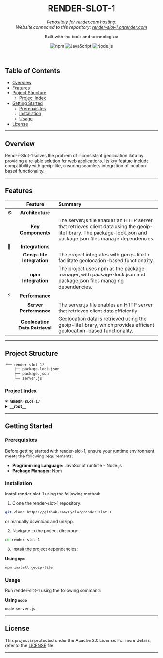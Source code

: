 <p align="center"><h1 align="center">RENDER-SLOT-1</h1></p>
<p align="center">
	<em>Repository for <a href="https://render.com">render.com</a> hosting.</em><br>
  <em>Website connected to this repository: <a href="https://render-slot-1.onrender.com/">render-slot-1.onrender.com</a></em>
</p>
<p align="center">
	<!-- local repository, no metadata badges. --></p>
<p align="center">Built with the tools and technologies:</p>
<p align="center">
	<img src="https://img.shields.io/badge/npm-CB3837.svg?style=default&logo=npm&logoColor=white" alt="npm">
	<img src="https://img.shields.io/badge/JavaScript-F7DF1E.svg?style=default&logo=JavaScript&logoColor=black" alt="JavaScript">
  <img src="https://img.shields.io/badge/Node.js-83CD29.svg?style=default&logo=Node.js&logoColor=white" alt="Node.js">
</p>
<br>

##  Table of Contents

- [ Overview](#overview)
- [ Features](#features)
- [ Project Structure](#project-structure)
  - [ Project Index](#project-index)
- [ Getting Started](#getting-started)
  - [ Prerequisites](#prerequisites)
  - [ Installation](#installation)
  - [ Usage](#usage)
- [ License](#license)

---

##  Overview

Render-Slot-1 solves the problem of inconsistent geolocation data by providing a reliable solution for web applications. Its key feature include compatibility with geoip-lite, ensuring seamless integration of location-based functionality.

---

##  Features

|      | Feature         | Summary       |
| :--- | :---:           | :---          |
| ⚙️  | **Architecture**  |                  |
|  | **Key Components** | The server.js file enables an HTTP server that retrieves client data using the geoip-lite library. The package-lock.json and package.json files manage dependencies.                  |
| 🔌 | **Integrations**    |                  |
|  | **Geoip-lite Integration** | The project integrates with geoip-lite to facilitate geolocation-based functionality.                    |
|  | **npm Integration**     | The project uses npm as the package manager, with package-lock.json and package.json files managing dependencies.                  |
| ⚡️  | **Performance**     |                  |
|  | **Server Performance** | The server.js file enables an HTTP server that retrieves client data efficiently.                    |
|  | **Geolocation Data Retrieval** | Geolocation data is retrieved using the geoip-lite library, which provides efficient geolocation-based functionality.                 |

---

##  Project Structure

```sh
└── render-slot-1/
    ├── package-lock.json
    ├── package.json
    └── server.js
```


###  Project Index
<details open>
	<summary><b><code>RENDER-SLOT-1/</code></b></summary>
	<details> <!-- __root__ Submodule -->
		<summary><b>__root__</b></summary>
		<blockquote>
			<table>
			<tr>
				<td><b><a href='./package-lock.json'>package-lock.json</a></b></td>
				<td>- The `package-lock.json` file serves as the backbone of the project's dependency management, outlining the required packages and their versions for the entire codebase<br>- This file ensures consistency and reproducibility across different environments, allowing for seamless collaboration and deployment.

In essence, this file achieves the following:

* Defines the project's dependencies on external libraries, such as `geoip-lite`, which is used to facilitate geolocation-based functionality.
* Establishes a baseline for package versions, enabling predictable behavior and minimizing potential conflicts during development or deployment.

By maintaining a well-structured `package-lock.json` file, the project ensures that all components are properly aligned, facilitating efficient maintenance, updates, and scaling.</td>
			</tr>
			<tr>
				<td><b><a href='./package.json'>package.json</a></b></td>
				<td>- Architects the project's dependency management by defining the required libraries and their versions in the package.json file<br>- Ensures compatibility with geoip-lite version ^1.4.10, facilitating seamless integration of geolocation data into the application<br>- Plays a crucial role in maintaining the overall structure and stability of the codebase, enabling efficient deployment and scalability.</td>
			</tr>
			<tr>
				<td><b><a href='./server.js'>server.js</a></b></td>
				<td>- The server.js file enables an HTTP server that retrieves client data, including IP address, timezone, and locale, using the geoip-lite library<br>- It generates a simple HTML page displaying this information and sends it to clients<br>- The server also logs startup information and listens on a specified port<br>- This code achieves a basic web server functionality with geolocation-based client data display.</td>
			</tr>
			</table>
		</blockquote>
	</details>
</details>

---
##  Getting Started

###  Prerequisites

Before getting started with render-slot-1, ensure your runtime environment meets the following requirements:

- **Programming Language:** JavaScript runtime - Node.js
- **Package Manager:** Npm


###  Installation

Install render-slot-1 using the following method:

1. Clone the render-slot-1 repository:
```sh
git clone https://github.com/Eyelor/render-slot-1
```

or manually download and unzipp.

2. Navigate to the project directory:
```sh
cd render-slot-1
```

3. Install the project dependencies:

**Using `npm`**

```sh
npm install geoip-lite
```


###  Usage
Run render-slot-1 using the following command:

**Using `node`**

```sh
node server.js
```


---

##  License

This project is protected under the Apache 2.0 License. For more details, refer to the [LICENSE](./LICENSE) file.

---
